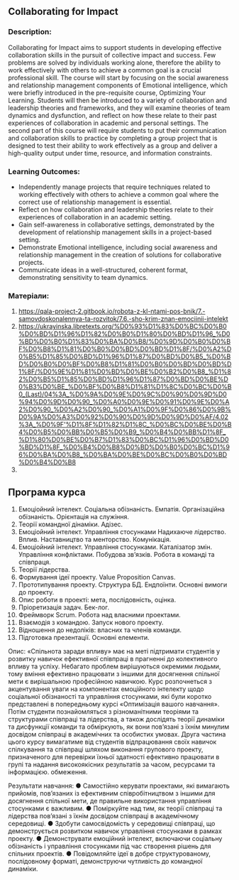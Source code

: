 ## Collaborating for Impact 
### Description:
Collaborating for Impact aims to support students in developing effective collaboration skills in the pursuit of collective impact and success. Few problems are solved by individuals working alone, therefore the ability to work effectively with others to achieve a common goal is a crucial professional skill. 
The course will start by focusing on the social awareness and relationship management components of Emotional intelligence, which were briefly introduced in the pre-requisite course, Optimizing Your Learning. Students will then be introduced to a variety of collaboration and leadership theories and frameworks, and they will examine theories of team dynamics and dysfunction, and reflect on how these relate to their past experiences of collaboration in academic and personal settings. 
The second part of this course will require students to put their communication and collaboration skills to practice by completing a group project that is designed to test their ability to work effectively as a group and deliver a high-quality output under time, resource, and information constraints.   
### Learning Outcomes:   
* Independently manage projects that require techniques related to working effectively with others to achieve a common goal where the correct use of relationship management is essential. 
* Reflect on how collaboration and leadership theories relate to their experiences of collaboration in an academic setting. 
* Gain self-awareness in collaborative settings, demonstrated by the development of relationship management skills in a project-based setting. 
* Demonstrate Emotional intelligence, including social awareness and relationship management in the creation of solutions for collaborative projects. 
* Communicate ideas in a well-structured, coherent format, demonstrating sensitivity to team dynamics. 

### Матеріали:
1. https://qala-project-2.gitbook.io/robota-z-kl-ntami-pos-bnik/7.-samovdoskonalennya-ta-rozvitok/7.6.-sho-krim-znan-emociinii-intelekt
2. https://ukrayinska.libretexts.org/%D0%93%D1%83%D0%BC%D0%B0%D0%BD%D1%96%D1%82%D0%B0%D1%80%D0%BD%D1%96_%D0%BD%D0%B0%D1%83%D0%BA%D0%B8/%D0%9D%D0%B0%D0%BF%D0%B8%D1%81%D0%B0%D0%BD%D0%BD%D1%8F/%D0%A2%D0%B5%D1%85%D0%BD%D1%96%D1%87%D0%BD%D0%B5_%D0%BD%D0%B0%D0%BF%D0%B8%D1%81%D0%B0%D0%BD%D0%BD%D1%8F/%D0%9E%D1%81%D0%BD%D0%BE%D0%B2%D0%B8_%D1%82%D0%B5%D1%85%D0%BD%D1%96%D1%87%D0%BD%D0%BE%D0%B3%D0%BE_%D0%BF%D0%B8%D1%81%D1%8C%D0%BC%D0%B0_(Last)/04%3A_%D0%9A%D0%9E%D0%9C%D0%90%D0%9D%D0%94%D0%9D%D0%90_%D0%A0%D0%9E%D0%91%D0%9E%D0%A2%D0%90_%D0%A2%D0%90_%D0%A1%D0%9F%D0%86%D0%9B%D0%9A%D0%A3%D0%92%D0%90%D0%9D%D0%9D%D0%AF/4.02%3A_%D0%9F'%D1%8F%D1%82%D1%8C_%D0%BC%D0%BE%D0%B4%D0%B5%D0%BB%D0%B5%D0%B9_%D0%B4%D0%BB%D1%8F_%D1%80%D0%BE%D0%B7%D1%83%D0%BC%D1%96%D0%BD%D0%BD%D1%8F_%D0%B4%D0%B8%D0%BD%D0%B0%D0%BC%D1%96%D0%BA%D0%B8_%D0%BA%D0%BE%D0%BC%D0%B0%D0%BD%D0%B4%D0%B8
3. 


## Програма курса

1. Емоціойний інтелект. Соціальна обізнаність.
Емпатія. Організаційна обізнаність. Орієнтація на служіння.  
2. Теорії командної дінаміки. Адізес. 
3. Емоціойний інтелект. Управління стосунками
Надихаюче лідерство. Вплив. Наставництво та менторство. Комунікація. 
4. Емоціойний інтелект. Управління стосунками.
Каталізатор змін. Управління конфліктами. Побудова зв’язків. Робота в команді та співпраця.
5. Теорії лідерства.
6. Формування ідеї проекту. Value Proposition Canvas.
7. Прототипування проекту. Структура БД. Ендпоїнти. Основні вимоги до проекту.
8. Опис роботи в проекті: мета, послідовність, оцінка.
9. Пріоретизація задач. Бек-лог.
10. Фреймворк Scrum. Робота над власними проектами.
11. Взаємодія з командою. Запуск нового проекту.
12. Відношення до недоліків: власних та членів команди.
13. Підготовка презентації. Основні елементи.



Опис: «Спільнота заради впливу» має на меті підтримати студентів у розвитку навичок ефективної співпраці в прагненні до колективного впливу та успіху. Небагато проблем вирішуються окремими людьми, тому вміння ефективно працювати з іншими для досягнення спільної мети є вирішальною професійною навичкою.
Курс розпочнеться з акцентування уваги на компонентах емоційного інтелекту щодо соціальної обізнаності та управління стосунками, які були коротко представлені в попередньому курсі «Оптимізація вашого навчання». Потім студенти познайомляться з різноманітними теоріями та структурами співпраці та лідерства, а також дослідять теорії динаміки та дисфункції команди та обміркують, як вони пов’язані з їхнім минулим досвідом співпраці в академічних та особистих умовах.
Друга частина цього курсу вимагатиме від студентів відпрацювання своїх навичок спілкування та співпраці шляхом виконання групового проекту, призначеного для перевірки їхньої здатності ефективно працювати в групі та надання високоякісних результатів за часом, ресурсами та інформацією. обмеження.

Результати навчання:
● Самостійно керувати проектами, які вимагають прийомів, пов’язаних із ефективним співробітництвом з іншими для досягнення спільної мети, де правильне використання управління стосунками є важливим.
● Поміркуйте над тим, як теорії співпраці та лідерства пов’язані з їхнім досвідом співпраці в академічному середовищі.
● Здобути самосвідомість у середовищі співпраці, що демонструється розвитком навичок управління стосунками в рамках проекту.
● Демонструвати емоційний інтелект, включаючи соціальну обізнаність і управління стосунками під час створення рішень для спільних проектів.
● Повідомляйте ідеї в добре структурованому, послідовному форматі, демонструючи чутливість до командної динаміки.
